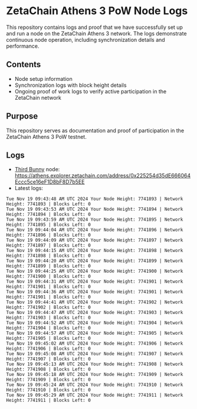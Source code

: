 # ZetaChain Athens 3 PoW Node Logs
This repository contains logs and proof that we have successfully set up and run a node on the ZetaChain Athens 3 network. The logs demonstrate continuous node operation, including synchronization details and performance.

## Contents
- Node setup information
- Synchronization logs with block height details
- Ongoing proof of work logs to verify active participation in the ZetaChain network

## Purpose
This repository serves as documentation and proof of participation in the ZetaChain Athens 3 PoW testnet.

## Logs

- [Third Bunny](https://thirdbunny.xyz/) node: https://athens.explorer.zetachain.com/address/0x225254d35dE666064Eccc5ce16eF1D8bF8D7b5EE
- Latest logs:
```
Tue Nov 19 09:43:48 AM UTC 2024 Your Node Height: 7741893 | Network Height: 7741893 | Blocks Left: 0
Tue Nov 19 09:43:53 AM UTC 2024 Your Node Height: 7741894 | Network Height: 7741894 | Blocks Left: 0
Tue Nov 19 09:43:59 AM UTC 2024 Your Node Height: 7741895 | Network Height: 7741895 | Blocks Left: 0
Tue Nov 19 09:44:04 AM UTC 2024 Your Node Height: 7741896 | Network Height: 7741896 | Blocks Left: 0
Tue Nov 19 09:44:09 AM UTC 2024 Your Node Height: 7741897 | Network Height: 7741897 | Blocks Left: 0
Tue Nov 19 09:44:15 AM UTC 2024 Your Node Height: 7741898 | Network Height: 7741898 | Blocks Left: 0
Tue Nov 19 09:44:20 AM UTC 2024 Your Node Height: 7741899 | Network Height: 7741899 | Blocks Left: 0
Tue Nov 19 09:44:25 AM UTC 2024 Your Node Height: 7741900 | Network Height: 7741900 | Blocks Left: 0
Tue Nov 19 09:44:31 AM UTC 2024 Your Node Height: 7741901 | Network Height: 7741901 | Blocks Left: 0
Tue Nov 19 09:44:36 AM UTC 2024 Your Node Height: 7741901 | Network Height: 7741901 | Blocks Left: 0
Tue Nov 19 09:44:41 AM UTC 2024 Your Node Height: 7741902 | Network Height: 7741902 | Blocks Left: 0
Tue Nov 19 09:44:47 AM UTC 2024 Your Node Height: 7741903 | Network Height: 7741903 | Blocks Left: 0
Tue Nov 19 09:44:52 AM UTC 2024 Your Node Height: 7741904 | Network Height: 7741904 | Blocks Left: 0
Tue Nov 19 09:44:57 AM UTC 2024 Your Node Height: 7741905 | Network Height: 7741905 | Blocks Left: 0
Tue Nov 19 09:45:02 AM UTC 2024 Your Node Height: 7741906 | Network Height: 7741906 | Blocks Left: 0
Tue Nov 19 09:45:08 AM UTC 2024 Your Node Height: 7741907 | Network Height: 7741907 | Blocks Left: 0
Tue Nov 19 09:45:13 AM UTC 2024 Your Node Height: 7741908 | Network Height: 7741908 | Blocks Left: 0
Tue Nov 19 09:45:18 AM UTC 2024 Your Node Height: 7741909 | Network Height: 7741909 | Blocks Left: 0
Tue Nov 19 09:45:24 AM UTC 2024 Your Node Height: 7741910 | Network Height: 7741910 | Blocks Left: 0
Tue Nov 19 09:45:29 AM UTC 2024 Your Node Height: 7741911 | Network Height: 7741911 | Blocks Left: 0
```
